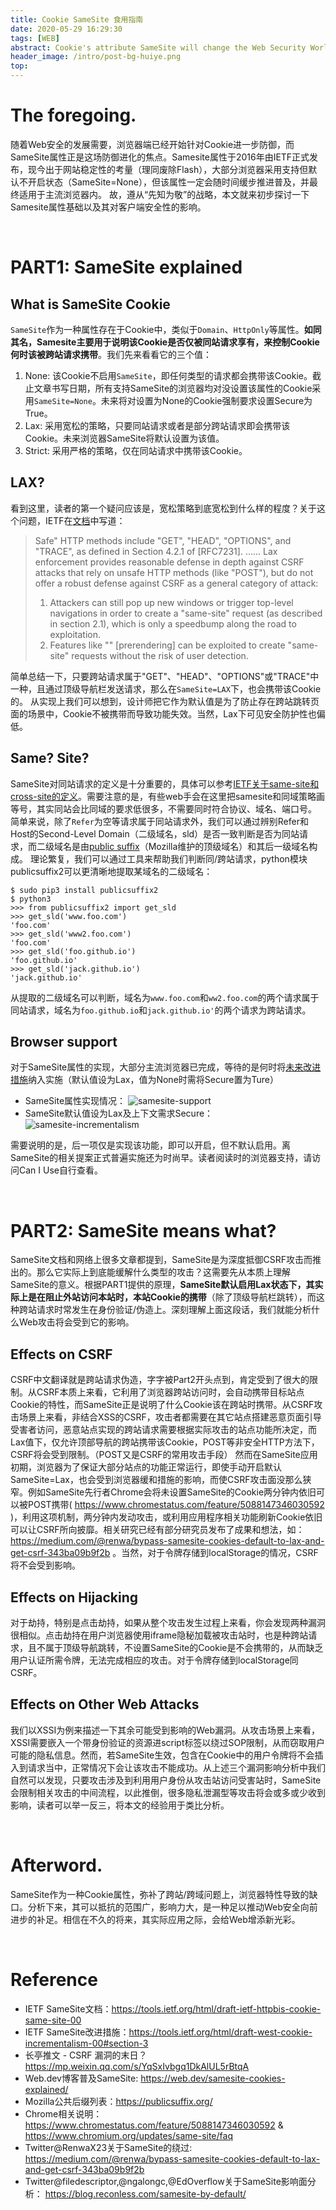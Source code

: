 ```yaml
---
title: Cookie SameSite 食用指南
date: 2020-05-29 16:29:30
tags: [WEB]
abstract: Cookie's attribute SameSite will change the Web Security World
header_image: /intro/post-bg-huiye.png
top:
---
```


# The foregoing.
随着Web安全的发展需要，浏览器端已经开始针对Cookie进一步防御，而SameSite属性正是这场防御进化的焦点。Samesite属性于2016年由IETF正式发布，现今出于网站稳定性的考量（理同废除Flash），大部分浏览器采用支持但默认不开启状态（SameSite=None），但该属性一定会随时间缓步推进普及，并最终适用于主流浏览器内。
故，遵从“先知为敬”的战略，本文就来初步探讨一下Samesite属性基础以及其对客户端安全性的影响。

<br/>

# PART1: SameSite explained
## What is SameSite Cookie
`SameSite`作为一种属性存在于Cookie中，类似于`Domain`、`HttpOnly`等属性。**如同其名，Samesite主要用于说明该Cookie是否仅被同站请求享有，来控制Cookie何时该被跨站请求携带**。我们先来看看它的三个值：
1. None: 该Cookie不启用`SameSite`，即任何类型的请求都会携带该Cookie。截止文章书写日期，所有支持SameSite的浏览器均对没设置该属性的Cookie采用`SameSite=None`。未来将对设置为None的Cookie强制要求设置Secure为True。
2. Lax: 采用宽松的策略，只要同站请求或者是部分跨站请求即会携带该Cookie。未来浏览器SameSite将默认设置为该值。
3. Strict: 采用严格的策略，仅在同站请求中携带该Cookie。

## LAX?
看到这里，读者的第一个疑问应该是，宽松策略到底宽松到什么样的程度？关于这个问题，IETF在[文档](https://tools.ietf.org/html/draft-ietf-httpbis-cookie-same-site-00)中写道：
> Safe" HTTP methods include "GET", "HEAD", "OPTIONS", and "TRACE", as defined in Section 4.2.1 of [RFC7231].
> ......
> Lax enforcement provides reasonable defense in depth against CSRF attacks that rely on unsafe HTTP methods (like "POST"), but do not offer a robust defense against CSRF as a general category of attack:
> 1.  Attackers can still pop up new windows or trigger top-level navigations in order to create a "same-site" request (as described in section 2.1), which is only a speedbump along the road to exploitation.
> 2.  Features like "<link rel='prerender'>" [prerendering] can be exploited to create "same-site" requests without the risk of user detection.

简单总结一下，只要跨站请求属于"GET"、"HEAD"、"OPTIONS"或"TRACE"中一种，且通过顶级导航栏发送请求，那么在`SameSite=LAX`下，也会携带该Cookie的。
从实现上我们可以想到，设计师把它作为默认值是为了防止存在跨站跳转页面的场景中，Cookie不被携带而导致功能失效。当然，Lax下可见安全防护性也偏低。

## Same? Site?
SameSite对同站请求的定义是十分重要的，具体可以参考[IETF关于same-site和cross-site的定义](https://tools.ietf.org/html/draft-ietf-httpbis-cookie-same-site-00#section-2.1)。需要注意的是，有些web手会在这里把samesite和同域策略画等号，其实同站会比同域的要求低很多，不需要同时符合协议、域名、端口号。
简单来说，除了`Refer`为空等请求属于同站请求外，我们可以通过辨别Refer和Host的Second-Level Domain（二级域名，sld）是否一致判断是否为同站请求，而二级域名是由[public suffix](https://publicsuffix.org/list/public_suffix_list.dat)（Mozilla维护的顶级域名）和其后一级域名构成。
理论繁复，我们可以通过工具来帮助我们判断同/跨站请求，python模块publicsuffix2可以更清晰地提取某域名的二级域名：
```
$ sudo pip3 install publicsuffix2
$ python3
>>> from publicsuffix2 import get_sld
>>> get_sld('www.foo.com')
'foo.com'
>>> get_sld('www2.foo.com')
'foo.com'
>>> get_sld('foo.github.io')
'foo.github.io'
>>> get_sld('jack.github.io')
'jack.github.io'
```
从提取的二级域名可以判断，域名为`www.foo.com`和`ww2.foo.com`的两个请求属于同站请求，域名为`foo.github.io`和`jack.github.io'`的两个请求为跨站请求。

## Browser support
对于SameSite属性的实现，大部分主流浏览器已完成，等待的是何时将[未来改进措施](https://tools.ietf.org/html/draft-west-cookie-incrementalism-00#section-3)纳入实施（默认值设为Lax，值为None时需将Secure置为Ture）
* SameSite属性实现情况：
![samesite-support](./samesite-support.png)
* SameSite默认值设为Lax及上下文需求Secure：
![samesite-incrementalism](./samesite-incrementalism.png)

需要说明的是，后一项仅是实现该功能，即可以开启，但不默认启用。离SameSite的相关提案正式普遍实施还为时尚早。读者阅读时的浏览器支持，请访问Can I Use自行查看。

<br/>

# PART2: SameSite means what?
SameSite文档和网络上很多文章都提到，SameSite是为深度抵御CSRF攻击而推出的。那么它实际上到底能缓解什么类型的攻击？这需要先从本质上理解SameSite的意义。根据PART1提供的原理，**SameSite默认启用Lax状态下，其实际上是在阻止外站访问本站时，本站Cookie的携带**（除了顶级导航栏跳转），而这种跨站请求时常发生在身份验证/伪造上。深刻理解上面这段话，我们就能分析什么Web攻击将会受到它的影响。

## Effects on CSRF
CSRF中文翻译就是跨站请求伪造，字字被Part2开头点到，肯定受到了很大的限制。从CSRF本质上来看，它利用了浏览器跨站访问时，会自动携带目标站点Cookie的特性，而SameSite正是说明了什么Cookie该在跨站时携带。从CSRF攻击场景上来看，非结合XSS的CSRF，攻击者都需要在其它站点搭建恶意页面引导受害者访问，恶意站点实现的跨站请求需要根据实际攻击的站点功能所决定，而Lax值下，仅允许顶部导航的跨站携带该Cookie，POST等非安全HTTP方法下，CSRF将会受到限制。（POST又是CSRF的常用攻击手段）
然而在SameSite应用初期，浏览器为了保证大部分站点的功能正常运行，即使手动开启默认SameSite=Lax，也会受到浏览器缓和措施的影响，而使CSRF攻击面没那么狭窄。例如SameSite先行者Chrome会将未设置SameSite的Cookie两分钟内依旧可以被POST携带( https://www.chromestatus.com/feature/5088147346030592 )，利用这项机制，两分钟内发动攻击，或利用应用程序相关功能刷新Cookie依旧可以让CSRF所向披靡。相关研究已经有部分研究员发布了成果和想法，如：https://medium.com/@renwa/bypass-samesite-cookies-default-to-lax-and-get-csrf-343ba09b9f2b 。当然，对于令牌存储到localStorage的情况，CSRF将不会受到影响。

## Effects on Hijacking
对于劫持，特别是点击劫持，如果从整个攻击发生过程上来看，你会发现两种漏洞很相似。点击劫持在用户浏览器使用iframe隐秘加载被攻击站时，也是种跨站请求，且不属于顶级导航跳转，不设置SameSite的Cookie是不会携带的，从而缺乏用户认证所需令牌，无法完成相应的攻击。对于令牌存储到localStorage同CSRF。

## Effects on Other Web Attacks
我们以XSSI为例来描述一下其余可能受到影响的Web漏洞。从攻击场景上来看，XSSI需要嵌入一个带身份验证的资源进script标签以绕过SOP限制，从而窃取用户可能的隐私信息。然而，若SameSite生效，包含在Cookie中的用户令牌将不会插入到请求当中，正常情况下会让该攻击不能成功。从上述三个漏洞影响分析中我们自然可以发现，只要攻击涉及到利用用户身份从攻击站访问受害站时，SameSite会限制相关攻击的中间流程，以此推倒，很多隐私泄漏型等攻击将会或多或少收到影响，读者可以举一反三，将本文的经验用于类比分析。

<br/>

# Afterword.
SameSite作为一种Cookie属性，弥补了跨站/跨域问题上，浏览器特性导致的缺口。分析下来，其可以抵抗的范围广，影响力大，是一种足以推动Web安全向前进步的补足。相信在不久的将来，其实际应用之际，会给Web增添新光彩。

<br/>

# Reference
* IETF SameSite文档：https://tools.ietf.org/html/draft-ietf-httpbis-cookie-same-site-00
* IETF SameSite改进措施：https://tools.ietf.org/html/draft-west-cookie-incrementalism-00#section-3
* 长亭推文 - CSRF 漏洞的末日？https://mp.weixin.qq.com/s/YqSxIvbgq1DkAlUL5rBtqA
* Web.dev博客普及SameSite: https://web.dev/samesite-cookies-explained/
* Mozilla公共后缀列表：https://publicsuffix.org/
* Chrome相关说明：https://www.chromestatus.com/feature/5088147346030592  &  https://www.chromium.org/updates/same-site/faq
* Twitter@RenwaX23关于SameSite的绕过: https://medium.com/@renwa/bypass-samesite-cookies-default-to-lax-and-get-csrf-343ba09b9f2b
* Twitter@filedescriptor,@ngalongc,@EdOverflow关于SameSite影响面分析： https://blog.reconless.com/samesite-by-default/
